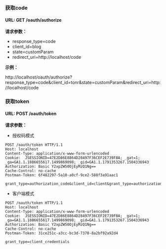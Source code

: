 ### 获取code

#### URL: GET /oauth/authorize

**请求参数：**

- response_type=code
- client_id=blog
- state=customParam
- redirect_uri=http://localhost/code

**示例：**

http://localhost/oauth/authorize?response_type=code&client_id=tonr&state=customParam&redirect_uri=http://localhost/code

### 获取token

#### URL: POST /oauth/token

**请求参数：**
- 授权码模式
```
POST /oauth/token HTTP/1.1
Host: localhost
Content-Type: application/x-www-form-urlencoded
Cookie:  JSESSIONID=47E2D86E8864D28497F36CEF2E739F8A; _gat=1; _ga=GA1.1.1886655617.1499869098; _gid=GA1.1.1791353267.1504336943
Authorization: Basic Y2xpZW50OjEyMzQ1Ng==
Cache-Control: no-cache
Postman-Token: 6f482297-5a10-a0cf-9ce2-588f3a91aac1

grant_type=authorization_code&client_id=client&grant_type=authorization_code&code=Nw5HWz&redirect_uri=http%3A%2F%2Flocalhost%2Fcode
```
- 客户端模式
```
POST /oauth/token HTTP/1.1
Host: localhost
Content-Type: application/x-www-form-urlencoded
Cookie:  JSESSIONID=47E2D86E8864D28497F36CEF2E739F8A; _gat=1; _ga=GA1.1.1886655617.1499869098; _gid=GA1.1.1791353267.1504336943
Authorization: Basic Y2xpZW50OjEyMzQ1Ng==
Cache-Control: no-cache
Postman-Token: 31ce251c-a3cc-bc3d-7378-8a2bf92a92d4

grant_type=client_credentials
```